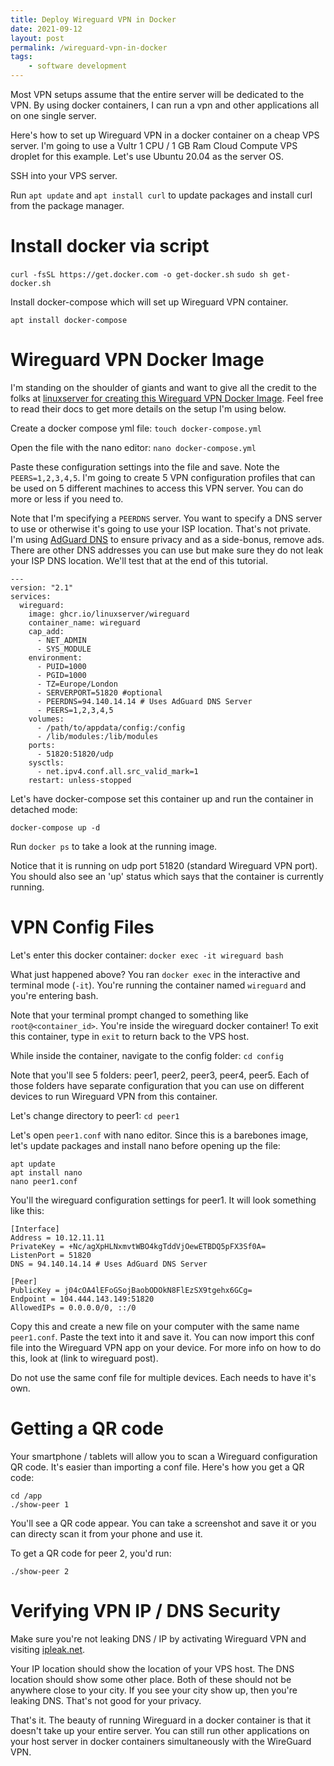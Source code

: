 ```yaml
---
title: Deploy Wireguard VPN in Docker
date: 2021-09-12
layout: post
permalink: /wireguard-vpn-in-docker
tags: 
    - software development
---
```


Most VPN setups assume that the entire server will be dedicated to the VPN. By using docker containers, I can run a vpn and other applications all on one single server.

Here's how to set up Wireguard VPN in a docker container on a cheap VPS server. I'm going to use a Vultr 1 CPU / 1 GB Ram Cloud Compute VPS droplet for this example. Let's use Ubuntu 20.04 as the server OS.

SSH into your VPS server.

Run `apt update` and `apt install curl` to update packages and install curl from the package manager.

# Install docker via script
`curl -fsSL https://get.docker.com -o get-docker.sh`
`sudo sh get-docker.sh`

Install docker-compose which will set up Wireguard VPN container.

`apt install docker-compose`

# Wireguard VPN Docker Image
I'm standing on the shoulder of giants and want to give all the credit to the folks at [linuxserver for creating this Wireguard VPN Docker Image](https://hub.docker.com/r/linuxserver/wireguard). Feel free to read their docs to get more details on the setup I'm using below.

Create a docker compose yml file:
`touch docker-compose.yml`

Open the file with the nano editor:
`nano docker-compose.yml`

Paste these configuration settings into the file and save. Note the `PEERS=1,2,3,4,5`. I'm going to create 5 VPN 
configuration profiles that can be used on 5 different machines to access this VPN server. You can do more or less if 
you need to.

Note that I'm specifying a `PEERDNS` server. You want to specify a DNS server to use or otherwise it's going to use your ISP location. That's not private. I'm using [AdGuard DNS](https://adguard.com/en/blog/adguard-dns-new-addresses.html)  to ensure privacy and as a side-bonus, remove ads. There are other DNS addresses you can use but make sure they do not leak your ISP DNS location. We'll test that at the end of this tutorial.
```
---
version: "2.1"
services:
  wireguard:
    image: ghcr.io/linuxserver/wireguard
    container_name: wireguard
    cap_add:
      - NET_ADMIN
      - SYS_MODULE
    environment:
      - PUID=1000
      - PGID=1000
      - TZ=Europe/London
      - SERVERPORT=51820 #optional
      - PEERDNS=94.140.14.14 # Uses AdGuard DNS Server
      - PEERS=1,2,3,4,5
    volumes:
      - /path/to/appdata/config:/config
      - /lib/modules:/lib/modules
    ports:
      - 51820:51820/udp
    sysctls:
      - net.ipv4.conf.all.src_valid_mark=1
    restart: unless-stopped
```

Let's have docker-compose set this container up and run the container in detached mode:

`docker-compose up -d`

Run `docker ps` to take a look at the running image. 

Notice that it is running on udp port 51820 (standard Wireguard VPN port). You should also see an 'up' status which says that the container is currently running.

# VPN Config Files
Let's enter this docker container:
`docker exec -it wireguard bash`

What just happened above? You ran `docker exec` in the interactive and terminal mode (`-it`). You're running the container named `wireguard` and you're entering bash.

Note that your terminal prompt changed to something like `root@<container_id>`. You're inside the wireguard docker container! To exit this container, type in `exit` to return back to the VPS host.

While inside the container, navigate to the config folder:
`cd config`

Note that you'll see 5 folders: peer1, peer2, peer3, peer4, peer5. Each of those folders have separate configuration that you can use on different devices to run Wireguard VPN from this container.

Let's change directory to peer1: `cd peer1`

Let's open `peer1.conf` with nano editor. Since this is a barebones image, let's update packages and install nano before opening up the file:

`apt update`  
`apt install nano`   
`nano peer1.conf`   

You'll the wireguard configuration settings for peer1. It will look something like this:

```
[Interface]
Address = 10.12.11.11
PrivateKey = +Nc/agXpHLNxmvtWBO4kgTddVjOewETBDQ5pFX3Sf0A=
ListenPort = 51820
DNS = 94.140.14.14 # Uses AdGuard DNS Server

[Peer]
PublicKey = j04cOA4lEFoGSojBaobODOkN8FlEzSX9tgehx6GCg=
Endpoint = 104.444.143.149:51820
AllowedIPs = 0.0.0.0/0, ::/0
```

Copy this and create a new file on your computer with the same name `peer1.conf`. Paste the text into it and save it. You can now import this conf file into the Wireguard VPN app on your device. For more info on how to do this, look at (link to wireguard post).

Do not use the same conf file for multiple devices. Each needs to have it's own.

# Getting a QR code
Your smartphone / tablets will allow you to scan a Wireguard configuration QR code. It's easier than importing a conf file. Here's how you get a QR code:

`cd /app`  
`./show-peer 1`  

You'll see a QR code appear. You can take a screenshot and save it or you can directy scan it from your phone and use it.

To get a QR code for peer 2, you'd run:

`./show-peer 2`  

# Verifying VPN IP / DNS Security
Make sure you're not leaking DNS / IP by activating Wireguard VPN and visiting [ipleak.net](https://ipleak.net/).

Your IP location should show the location of your VPS host. The DNS location should show some other place. Both of 
these should not be anywhere close to your city. If you see your city show up, then you're leaking DNS. That's not 
good for your privacy.

That's it. The beauty of running Wireguard in a docker container is that it doesn't take up your entire server. You can still run other applications on your host server in docker containers simultaneously with the WireGuard VPN.

